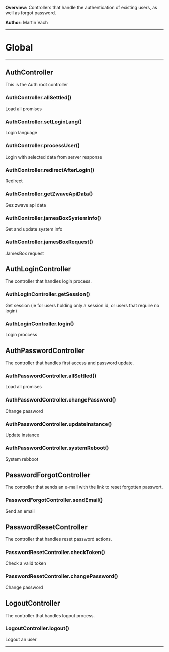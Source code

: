**Overview:** Controllers that handle the authentication of existing users, as well as forgot password.



**Author:** Martin Vach




* * *

# Global





* * *

## AuthController
This is the Auth root controller

### AuthController.allSettled() 

Load all promises


### AuthController.setLoginLang() 

Login language


### AuthController.processUser() 

Login with selected data from server response


### AuthController.redirectAfterLogin() 

Redirect


### AuthController.getZwaveApiData() 

Gez zwave api data


### AuthController.jamesBoxSystemInfo() 

Get and update system info


### AuthController.jamesBoxRequest() 

JamesBox request



## AuthLoginController
The controller that handles login process.

### AuthLoginController.getSession() 

Get session (ie for users holding only a session id, or users that require no login)


### AuthLoginController.login() 

Login proccess



## AuthPasswordController
The controller that handles first access and password update.

### AuthPasswordController.allSettled() 

Load all promises


### AuthPasswordController.changePassword() 

Change password


### AuthPasswordController.updateInstance() 

Update instance


### AuthPasswordController.systemReboot() 

System rebboot



## PasswordForgotController
The controller that sends an e-mail with the link to reset forgotten passwort.

### PasswordForgotController.sendEmail() 

Send an email



## PasswordResetController
The controller that handles reset password actions.

### PasswordResetController.checkToken() 

Check a valid token


### PasswordResetController.changePassword() 

Change password



## LogoutController
The controller that handles logout process.

### LogoutController.logout() 

Logout an user




* * *

